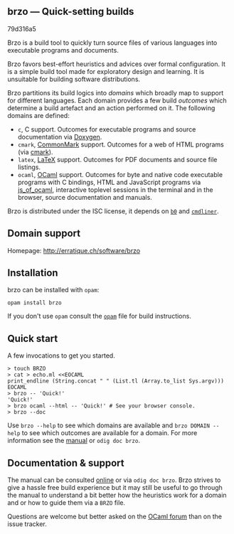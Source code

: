 brzo — Quick-setting builds
-------------------------------------------------------------------------------
79d316a5

Brzo is a build tool to quickly turn source files of various languages
into executable programs and documents.

Brzo favors best-effort heuristics and advices over formal
configuration. It is a simple build tool made for exploratory design
and learning. It is unsuitable for building software distributions.

Brzo partitions its build logics into *domains* which broadly map to
support for different languages. Each domain provides a few build
*outcomes* which determine a build artefact and an action performed on
it. The following domains are defined:

* `c`, C support. Outcomes for executable programs and source
  documentation via [Doxygen][doxygen]. 
* `cmark`, [CommonMark][commonmark] support. Outcomes for a web of
  HTML programs (via [cmark][cmark]).
* `latex`, [LaTeX][latex] support. Outcomes for PDF documents and
  source file listings.
* `ocaml`, [OCaml][ocaml] support. Outcomes for byte and native code
  executable programs with C bindings, HTML and JavaScript programs
  via [js_of_ocaml][jsoo], interactive toplevel sessions in the
  terminal and in the browser, source documentation and manuals.

Brzo is distributed under the ISC license, it depends on [`b0`][b0] and
[`cmdliner`][cmdliner].

## Domain support

Homepage: http://erratique.ch/software/brzo  

[emscripten]: http://emscripten.org
[doxygen]: http://www.doxygen.org/
[commonmark]: https://commonmark.org/
[cmark]: https://github.com/commonmark/cmark
[latex]: https://www.latex-project.org
[ocaml]: https://ocaml.org
[jsoo]: https://ocsigen.org/js_of_ocaml
[b0]: https://erratique.ch/software/b0
[cmdliner]: https://erratique.ch/software/cmdliner

## Installation

brzo can be installed with `opam`:

    opam install brzo

If you don't use `opam` consult the [`opam`](opam) file for build
instructions.

## Quick start

A few invocations to get you started.

```shell
> touch BRZO
> cat > echo.ml <<EOCAML
print_endline (String.concat " " (List.tl (Array.to_list Sys.argv)))
EOCAML
> brzo -- 'Quick!'
'Quick!'
> brzo ocaml --html -- 'Quick!' # See your browser console.
> brzo --doc 
```

Use `brzo --help` to see which domains are available and `brzo DOMAIN
--help` to see which outcomes are available for a domain. For more
information see the [manual][doc] or `odig doc brzo`.

## Documentation & support

The manual can be consulted [online][doc] or via `odig doc brzo`.
Brzo strives to give a hassle free build experience but it may still
be useful to go through the manual to understand a bit better how the
heuristics work for a domain and or how to guide them via a `BRZO`
file.

Questions are welcome but better asked on the [OCaml forum][ocaml-forum]
than on the issue tracker.

[doc]: https://erratique.ch/software/brzo/doc/
[ocaml-forum]: https://discuss.ocaml.org/
